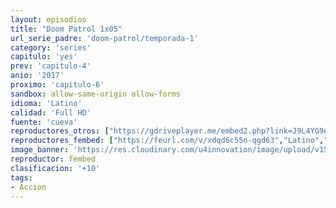 ```yaml
---
layout: episodios
title: "Doom Patrol 1x05"
url_serie_padre: 'doom-patrol/temporada-1'
category: 'series'
capitulo: 'yes'
prev: 'capitulo-4'
anio: '2017'
proximo: 'capitulo-6'
sandbox: allow-same-origin allow-forms
idioma: 'Latino'
calidad: 'Full HD'
fuente: 'cueva'
reproductores_otros: ["https://gdriveplayer.me/embed2.php?link=J9L4YG9eDYKWHglQlncC4A59812fLd4pQ%252Bt9nc9GakoVDwssf6jiuBcEjp110fxRTWLfNg5kUQ2EkWQZHqEw%252BUG%252B93ZCSt5gWN8%252FDos00uoB8O0xfdR62U63jc7%252FBQEZAswzYnj7ClYGTEyx9kdC70pExrGLbAv40H8N%252B2Pm22tITPn8kCffaM4%252F65CLkBmkuf42gY%252FJpzTDJ7h%252FvMUde2","Latino","https://mstream.press/p93sk2j52d3h","Latino","https://mstream.press/63uguycwhou2","Latino"]
reproductores_fembed: ["https://feurl.com/v/xdqd6c55n-qgd63","Latino","https://feurl.com/v/kg8e5b387epmj4z","Latino"]
image_banner: 'https://res.cloudinary.com/u4innovation/image/upload/v1564118443/doom-patrol-banner-min_fds0b1.jpg'
reproductor: fembed
clasificacion: '+10'
tags:
- Accion
---
```












